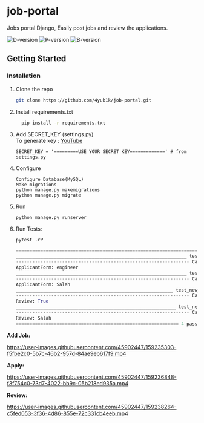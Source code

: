 # job-portal
Jobs portal Django, Easily post jobs and review the applications.

![D-version](https://img.shields.io/badge/Django-4.0.2-blue)
![P-version](https://img.shields.io/badge/Python-3.10-green)
![B-version](https://img.shields.io/badge/Bootstrap-5.0-purple)


## Getting Started

### Installation

1. Clone the repo
   ```sh
   git clone https://github.com/4yub1k/job-portal.git
   ```
2. Install requirements.txt
   ```sh
     pip install -r requirements.txt
   ```
3. Add SECRET_KEY (settings.py)\
   To generate key : [YouTube](https://youtube.com/shorts/kcmVnL2rQDI?feature=share)
   ```
   SECRET_KEY = '=========USE YOUR SECRET KEY=============' # from settings.py
   ```
4. Configure
   ```
   Configure Database(MySQL)
   Make migrations
   python manage.py makemigrations
   python manage.py migrate
   ```
5. Run
   ```
   python manage.py runserver
   ```
6. Run Tests:
   ```
   pytest -rP
   ```
   
   ```python
   ======================================================================= PASSES ======================================================================== 
   _______________________________________________________________ test_new_applicant_job ________________________________________________________________ 
   ---------------------------------------------------------------- Captured stdout call ----------------------------------------------------------------- 
   ApplicantForm: engineer
   _______________________________________________________________ test_new_applicant_name _______________________________________________________________ 
   ---------------------------------------------------------------- Captured stdout call ----------------------------------------------------------------- 
   ApplicantForm: Salah
   __________________________________________________________ test_new_applicant_review_reviewd __________________________________________________________ 
   ---------------------------------------------------------------- Captured stdout call ----------------------------------------------------------------- 
   Review: True
   ___________________________________________________________ test_new_applicant_review_name ____________________________________________________________ 
   ---------------------------------------------------------------- Captured stdout call ----------------------------------------------------------------- 
   Review: Salah
   ============================================================ 4 passed in 0.96s ============================================================ 
   ```


**Add Job:**



https://user-images.githubusercontent.com/45902447/159235303-f5fbe2c0-5b7c-46b2-957d-84ae9eb617f9.mp4

**Apply:**


https://user-images.githubusercontent.com/45902447/159236848-f3f754c0-73d7-4022-bb9c-05b218ed935a.mp4


**Review:**



https://user-images.githubusercontent.com/45902447/159238264-c5fed053-3f36-4d86-855e-72c331cb4eeb.mp4

